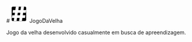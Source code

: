 #![icone](https://raw.githubusercontent.com/cleber-abreu/JogoDaVelha/master/app/src/main/res/mipmap-mdpi/ic_launcher.png) JogoDaVelha

Jogo da velha desenvolvido casualmente em busca de apreendizagem.
